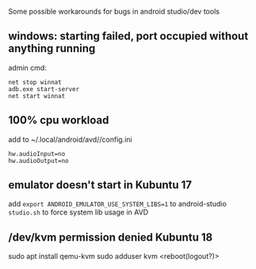 Some possible workarounds for bugs in android studio/dev tools

## windows: starting failed, port occupied without anything running
admin cmd:
```
net stop winnat
adb.exe start-server
net start winnat
```

## 100% cpu workload
add to ~/.local/android/avd/<name>/config.ini
```
hw.audioInput=no
hw.audioOutput=no
```

## emulator doesn't start in Kubuntu 17
add `export ANDROID_EMULATOR_USE_SYSTEM_LIBS=1` to android-studio `studio.sh` to force system lib usage in AVD

## /dev/kvm permission denied Kubuntu 18
sudo apt install qemu-kvm
sudo adduser <user> kvm
<reboot(logout?)>
